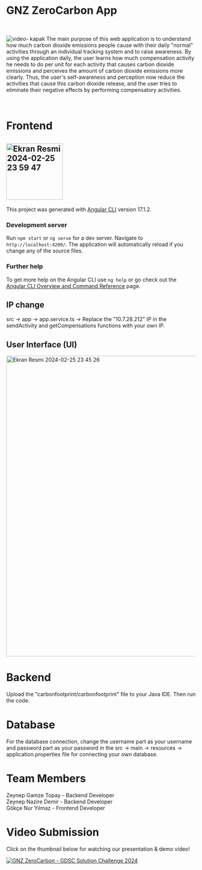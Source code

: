# GNZ ZeroCarbon App 
<br>

![video- kapak ](https://github.com/gdscbaskent/gnz-zero-carbon/assets/116390010/4e5e3157-9848-42d3-ab83-34fbd52b16c9)
The main purpose of this web application is to understand how much carbon dioxide emissions people cause with their daily "normal" activities through an individual tracking system and to raise awareness. By using the application daily, the user learns how much compensation activity he needs to do per unit for each activity that causes carbon dioxide emissions and perceives the amount of carbon dioxide emissions more clearly. Thus, the user's self-awareness and perception now reduce the activities that cause this carbon dioxide release, and the user tries to eliminate their negative effects by performing compensatory activities.

<br>

# Frontend
## <img width="150" alt="Ekran Resmi 2024-02-25 23 59 47" src="https://github.com/gdscbaskent/gnz-zero-carbon/assets/128600199/ce180b07-984e-424b-9c9c-94edc5d7a31d">
This project was generated with [Angular CLI](https://github.com/angular/angular-cli) version 17.1.2.

### Development server

Run  `npm start` or `ng serve` for a dev server. Navigate to `http://localhost:4200/`. The application will automatically reload if you change any of the source files.

### Further help

To get more help on the Angular CLI use `ng help` or go check out the [Angular CLI Overview and Command Reference](https://angular.io/cli) page.

## IP change

src -> app -> app.service.ts -> Replace the "10.7.28.212" IP in the sendActivity and getCompensations functions with your own IP.

## User Interface (UI)
<img width="800" alt="Ekran Resmi 2024-02-25 23 45 26" src="https://github.com/gdscbaskent/gnz-zero-carbon/assets/128600199/6714f4f6-4c04-468e-add0-6d93f8db727e">

# Backend

Upload the "carbonfootprint/carbonfootprint" file to your Java IDE. Then run the code. 

# Database

For the database connection, change the username part as your username and password part as your password in the src -> main -> resources -> application.properties file for connecting your own database.

# Team Members

Zeynep Gamze Topay - Backend Developer     
Zeynep Nazire Demir - Backend Developer    
Gökçe Nur Yılmaz - Frontend Developer      

# Video Submission
Click on the thumbnail below for watching our presentation & demo video! 
       
[![GNZ ZeroCarbon - GDSC Solution Challenge 2024](https://img.youtube.com/vi/s0pWy3pbP8I/0.jpg)](https://www.youtube.com/watch?v=s0pWy3pbP8I "GNZ ZeroCarbon - GDSC Solution Challenge 2024")
